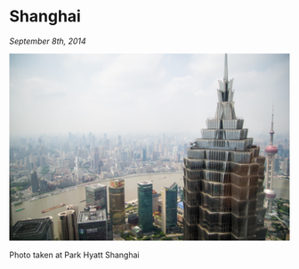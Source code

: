 # Shanghai

_September 8th, 2014_

![](../../../static/images/swan/journeys/IMGP2438.jpg)

Photo taken at Park Hyatt Shanghai
